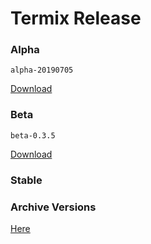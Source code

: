 # Termix Release

### Alpha
`alpha-20190705`

[Download](https://github.com/termix-io/releases/releases/tag/alpha-20190705)
### Beta
`beta-0.3.5`

[Download](https://github.com/termix-io/releases/releases/tag/beta-0.3.5)
### Stable


### Archive Versions
[Here](https://www.dropbox.com/sh/5io4b1ybl22rdho/AAANLVUn8ZntuM4imcuP0C_xa?dl=0)

